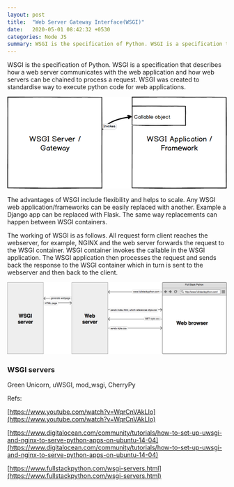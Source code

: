 ```yaml
---
layout: post
title:  "Web Server Gateway Interface(WSGI)"
date:   2020-05-01 08:42:32 +0530
categories: Node JS
summary: WSGI is the specification of Python. WSGI is a specification that describes how a web server communicates with the web application and how web servers can be chained to process a request. WSGI was created to standardise way to execute python code for web applications.
---
```


WSGI is the specification of Python. WSGI is a specification that describes how a web server communicates with the web application and how web servers can be chained to process a request. WSGI was created to standardise way to execute python code for web applications. 

![assets/wsgi-interface.png](assets/wsgi-interface.png)

The advantages of WSGI include flexibility and helps to scale. Any WSGI web application/frameworks can be easily replaced with another. Example a Django app can be replaced with Flask. The same way replacements can happen between WSGI containers. 

The working of WSGI is as follows. All request form client reaches the webserver, for example, NGINX and the web server forwards the request to the WSGI container. WSGI container invokes the callable in the WSGI application. The WSGI application then processes the request and sends back the response to the WSGI container which in turn is sent to the webserver and then back to the client.

![assets/web-browser-server-wsgi.png](assets/web-browser-server-wsgi.png)

### WSGI servers

Green Unicorn, uWSGI, mod_wsgi, CherryPy

Refs:

[https://www.youtube.com/watch?v=WqrCnVAkLIo](https://www.youtube.com/watch?v=WqrCnVAkLIo)

[https://www.digitalocean.com/community/tutorials/how-to-set-up-uwsgi-and-nginx-to-serve-python-apps-on-ubuntu-14-04](https://www.digitalocean.com/community/tutorials/how-to-set-up-uwsgi-and-nginx-to-serve-python-apps-on-ubuntu-14-04)

[https://www.fullstackpython.com/wsgi-servers.html](https://www.fullstackpython.com/wsgi-servers.html)